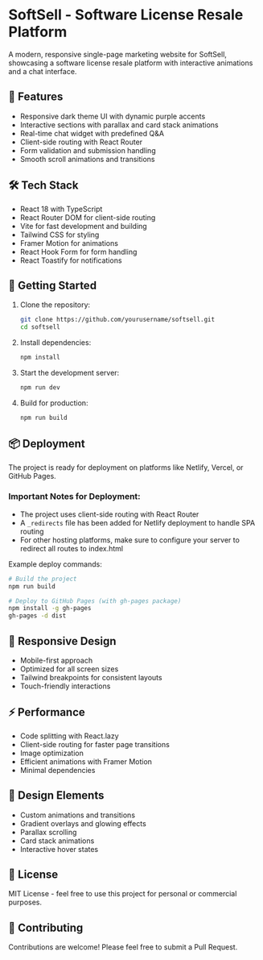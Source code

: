 # SoftSell - Software License Resale Platform

A modern, responsive single-page marketing website for SoftSell, showcasing a software license resale platform with interactive animations and a chat interface.

## 🌟 Features

- Responsive dark theme UI with dynamic purple accents
- Interactive sections with parallax and card stack animations
- Real-time chat widget with predefined Q&A
- Client-side routing with React Router
- Form validation and submission handling
- Smooth scroll animations and transitions

## 🛠️ Tech Stack

- React 18 with TypeScript
- React Router DOM for client-side routing
- Vite for fast development and building
- Tailwind CSS for styling
- Framer Motion for animations
- React Hook Form for form handling
- React Toastify for notifications

## 🚀 Getting Started

1. Clone the repository:
   ```bash
   git clone https://github.com/yourusername/softsell.git
   cd softsell
   ```

2. Install dependencies:
   ```bash
   npm install
   ```

3. Start the development server:
   ```bash
   npm run dev
   ```

4. Build for production:
   ```bash
   npm run build
   ```

## 📦 Deployment

The project is ready for deployment on platforms like Netlify, Vercel, or GitHub Pages.

### Important Notes for Deployment:
- The project uses client-side routing with React Router
- A `_redirects` file has been added for Netlify deployment to handle SPA routing
- For other hosting platforms, make sure to configure your server to redirect all routes to index.html

Example deploy commands:
```bash
# Build the project
npm run build

# Deploy to GitHub Pages (with gh-pages package)
npm install -g gh-pages
gh-pages -d dist
   ```

## 📱 Responsive Design

- Mobile-first approach
- Optimized for all screen sizes
- Tailwind breakpoints for consistent layouts
- Touch-friendly interactions

## ⚡ Performance

- Code splitting with React.lazy
- Client-side routing for faster page transitions
- Image optimization
- Efficient animations with Framer Motion
- Minimal dependencies

## 🎨 Design Elements

- Custom animations and transitions
- Gradient overlays and glowing effects
- Parallax scrolling
- Card stack animations
- Interactive hover states

## 📄 License

MIT License - feel free to use this project for personal or commercial purposes.

## 🤝 Contributing

Contributions are welcome! Please feel free to submit a Pull Request.